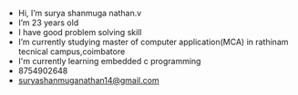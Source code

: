-   Hi, I’m surya shanmuga nathan.v
-   I’m 23 years old 
-   I have good problem solving skill
-   I’m currently studying master of computer application(MCA) in rathinam tecnical campus,coimbatore
-   I'm currently learning embedded c programming 
-   8754902648
-   suryashanmuganathan14@gmail.com
